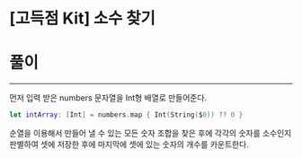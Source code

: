 # [고득점 Kit] 소수 찾기

# 풀이

---

먼저 입력 받은 numbers 문자열을 Int형 배열로 만들어준다.

```swift
let intArray: [Int] = numbers.map { Int(String($0)) ?? 0 }
```

순열을 이용해서 만들어 낼 수 있는 모든 숫자 조합을 찾은 후에 각각의 숫자를 소수인지 판별하여 셋에 저장한 후에 마지막에 셋에 있는 숫자의 개수를 카운트한다.